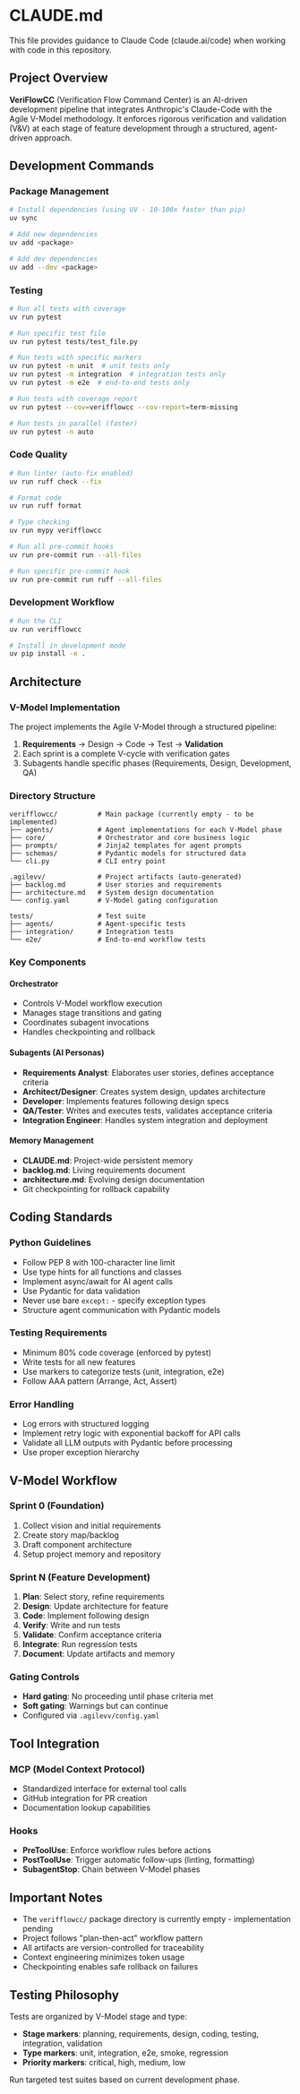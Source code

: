 # CLAUDE.md

This file provides guidance to Claude Code (claude.ai/code) when working with code in this repository.

## Project Overview

**VeriFlowCC** (Verification Flow Command Center) is an AI-driven development pipeline that integrates Anthropic's Claude-Code with the Agile V-Model methodology. It enforces rigorous verification and validation (V&V) at each stage of feature development through a structured, agent-driven approach.

## Development Commands

### Package Management

```bash
# Install dependencies (using UV - 10-100x faster than pip)
uv sync

# Add new dependencies
uv add <package>

# Add dev dependencies
uv add --dev <package>
```

### Testing

```bash
# Run all tests with coverage
uv run pytest

# Run specific test file
uv run pytest tests/test_file.py

# Run tests with specific markers
uv run pytest -m unit  # unit tests only
uv run pytest -m integration  # integration tests only
uv run pytest -m e2e  # end-to-end tests only

# Run tests with coverage report
uv run pytest --cov=verifflowcc --cov-report=term-missing

# Run tests in parallel (faster)
uv run pytest -n auto
```

### Code Quality

```bash
# Run linter (auto-fix enabled)
uv run ruff check --fix

# Format code
uv run ruff format

# Type checking
uv run mypy verifflowcc

# Run all pre-commit hooks
uv run pre-commit run --all-files

# Run specific pre-commit hook
uv run pre-commit run ruff --all-files
```

### Development Workflow

```bash
# Run the CLI
uv run verifflowcc

# Install in development mode
uv pip install -e .
```

## Architecture

### V-Model Implementation

The project implements the Agile V-Model through a structured pipeline:

1. **Requirements** → Design → Code → Test → **Validation**
1. Each sprint is a complete V-cycle with verification gates
1. Subagents handle specific phases (Requirements, Design, Development, QA)

### Directory Structure

```
verifflowcc/          # Main package (currently empty - to be implemented)
├── agents/           # Agent implementations for each V-Model phase
├── core/             # Orchestrator and core business logic
├── prompts/          # Jinja2 templates for agent prompts
├── schemas/          # Pydantic models for structured data
└── cli.py            # CLI entry point

.agilevv/             # Project artifacts (auto-generated)
├── backlog.md        # User stories and requirements
├── architecture.md   # System design documentation
└── config.yaml       # V-Model gating configuration

tests/                # Test suite
├── agents/           # Agent-specific tests
├── integration/      # Integration tests
└── e2e/              # End-to-end workflow tests
```

### Key Components

#### Orchestrator

- Controls V-Model workflow execution
- Manages stage transitions and gating
- Coordinates subagent invocations
- Handles checkpointing and rollback

#### Subagents (AI Personas)

- **Requirements Analyst**: Elaborates user stories, defines acceptance criteria
- **Architect/Designer**: Creates system design, updates architecture
- **Developer**: Implements features following design specs
- **QA/Tester**: Writes and executes tests, validates acceptance criteria
- **Integration Engineer**: Handles system integration and deployment

#### Memory Management

- **CLAUDE.md**: Project-wide persistent memory
- **backlog.md**: Living requirements document
- **architecture.md**: Evolving design documentation
- Git checkpointing for rollback capability

## Coding Standards

### Python Guidelines

- Follow PEP 8 with 100-character line limit
- Use type hints for all functions and classes
- Implement async/await for AI agent calls
- Use Pydantic for data validation
- Never use bare `except:` - specify exception types
- Structure agent communication with Pydantic models

### Testing Requirements

- Minimum 80% code coverage (enforced by pytest)
- Write tests for all new features
- Use markers to categorize tests (unit, integration, e2e)
- Follow AAA pattern (Arrange, Act, Assert)

### Error Handling

- Log errors with structured logging
- Implement retry logic with exponential backoff for API calls
- Validate all LLM outputs with Pydantic before processing
- Use proper exception hierarchy

## V-Model Workflow

### Sprint 0 (Foundation)

1. Collect vision and initial requirements
1. Create story map/backlog
1. Draft component architecture
1. Setup project memory and repository

### Sprint N (Feature Development)

1. **Plan**: Select story, refine requirements
1. **Design**: Update architecture for feature
1. **Code**: Implement following design
1. **Verify**: Write and run tests
1. **Validate**: Confirm acceptance criteria
1. **Integrate**: Run regression tests
1. **Document**: Update artifacts and memory

### Gating Controls

- **Hard gating**: No proceeding until phase criteria met
- **Soft gating**: Warnings but can continue
- Configured via `.agilevv/config.yaml`

## Tool Integration

### MCP (Model Context Protocol)

- Standardized interface for external tool calls
- GitHub integration for PR creation
- Documentation lookup capabilities

### Hooks

- **PreToolUse**: Enforce workflow rules before actions
- **PostToolUse**: Trigger automatic follow-ups (linting, formatting)
- **SubagentStop**: Chain between V-Model phases

## Important Notes

- The `verifflowcc/` package directory is currently empty - implementation pending
- Project follows "plan-then-act" workflow pattern
- All artifacts are version-controlled for traceability
- Context engineering minimizes token usage
- Checkpointing enables safe rollback on failures

## Testing Philosophy

Tests are organized by V-Model stage and type:

- **Stage markers**: planning, requirements, design, coding, testing, integration, validation
- **Type markers**: unit, integration, e2e, smoke, regression
- **Priority markers**: critical, high, medium, low

Run targeted test suites based on current development phase.
